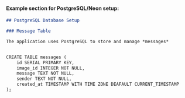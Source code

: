 

#### Example section for PostgreSQL/Neon setup:

```markdown
## PostgreSQL Database Setup

### Message Table

The application uses PostgreSQL to store and manage *messages*


CREATE TABLE messages (
    id SERIAL PRIMARY KEY,
    image_id INTEGER NOT NULL,
    message TEXT NOT NULL, 
    sender TEXT NOT NULL, 
    created_at TIMESTAMP WITH TIME ZONE DEAFAULT CURRENT_TIMESTAMP
);

```

